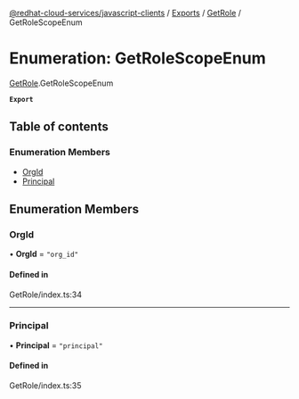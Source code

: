 [@redhat-cloud-services/javascript-clients](../README.md) / [Exports](../modules.md) / [GetRole](../modules/GetRole.md) / GetRoleScopeEnum

# Enumeration: GetRoleScopeEnum

[GetRole](../modules/GetRole.md).GetRoleScopeEnum

**`Export`**

## Table of contents

### Enumeration Members

- [OrgId](GetRole.GetRoleScopeEnum.md#orgid)
- [Principal](GetRole.GetRoleScopeEnum.md#principal)

## Enumeration Members

### OrgId

• **OrgId** = ``"org_id"``

#### Defined in

GetRole/index.ts:34

___

### Principal

• **Principal** = ``"principal"``

#### Defined in

GetRole/index.ts:35
